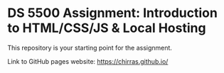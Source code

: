 # DS 5500 Assignment: Introduction to HTML/CSS/JS & Local Hosting

This repository is your starting point for the assignment.

Link to GitHub pages website: https://chirras.github.io/
